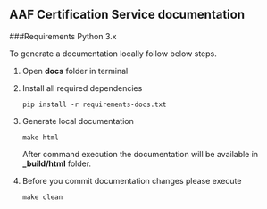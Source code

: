 ## AAF Certification Service documentation
###Requirements
    Python 3.x

To generate a documentation locally follow below steps.

1. Open **docs** folder in terminal
2. Install all required dependencies

    ```
    pip install -r requirements-docs.txt
   ```
3. Generate local documentation
    ```
    make html
    ```
    After command execution the documentation will be available in **_build/html** folder.
4. Before you commit documentation changes please execute
    ```
    make clean
   ```
